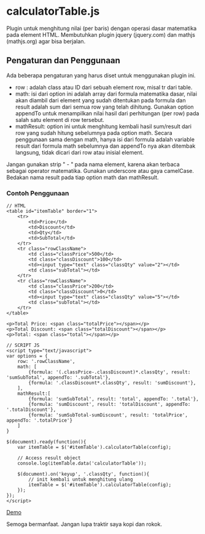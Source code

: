 # calculatorTable.js
Plugin untuk menghitung nilai (per baris) dengan operasi dasar matematika pada element HTML. Membutuhkan plugin jquery (jquery.com) dan mathjs (mathjs.org) agar bisa berjalan.

## Pengaturan dan Penggunaan
Ada beberapa pengaturan yang harus diset untuk menggunakan plugin ini.
* row : adalah class atau ID dari sebuah element row, misal tr dari table.
* math: isi dari option ini adalah array dari formula matematika dasar, nilai akan diambil dari element yang sudah ditentukan pada formula dan result adalah sum dari semua row yang telah dihitung. Gunakan option appendTo untuk menampilkan nilai hasil dari perhitungan (per row) pada salah satu element di row tersebut.  
* mathResult: option ini untuk menghitung kembali hasil sum/result dari row yang sudah hitung sebelumnya pada option math. Secara penggunaan sama dengan math, hanya isi dari formula adalah variable result dari formula math sebelumnya dan appendTo nya akan ditembak langsung, tidak dicari dari row atau inisial element.

Jangan gunakan strip " - " pada nama element, karena akan terbaca sebagai operator matematika. Gunakan underscore atau gaya camelCase. Bedakan nama result pada tiap option math dan mathResult.

### Contoh Penggunaan
```
// HTML
<table id="itemTable" border="1">
    <tr>
        <td>Price</td>
        <td>Discount</td>
        <td>Qty</td>
        <td>SubTotal</td>
    </tr>
    <tr class="rowClassName">
        <td class="classPrice">500</td>
        <td class="classDiscount">100</td>
        <td><input type="text" class="classQty" value="2"></td>
        <td class="subTotal"></td>
    </tr>
    <tr class="rowClassName">
        <td class="classPrice">200</td>
        <td class="classDiscount">0</td>
        <td><input type="text" class="classQty" value="5"></td>
        <td class="subTotal"></td>
    </tr>
</table>

<p>Total Price: <span class="totalPrice"></span></p>
<p>Total Discount: <span class="totalDiscount"></span></p>
<p>Total: <span class="total"></span></p>

// SCRIPT JS
<script type="text/javascript">
var options = {
    row: '.rowClassName',
    math: [
        {formula: '(.classPrice-.classDiscount)*.classQty', result: 'sumSubTotal', appendTo: '.subTotal'},
        {formula: '.classDiscount*.classQty', result: 'sumDiscount'},
    ],
    mathResult:[
        {formula: 'sumSubTotal', result: 'total', appendTo: '.total'},
        {formula: 'sumDiscount', result: 'totalDiscount', appendTo: '.totalDiscount'},
        {formula: 'sumSubTotal-sumDiscount', result: 'totalPrice', appendTo: '.totalPrice'}
    ]
}

$(document).ready(function(){
    var itemTable = $('#itemTable').calculatorTable(config);
    
    // Access result object 
    console.log(itemTable.data('calculatorTable'));
    
    $(document).on('keyup', '.classQty', function(){
        // init kembali untuk menghitung ulang
        itemTable = $('#itemTable').calculatorTable(config);
    });
});
</script>
```
[Demo](https://jsfiddle.net/nqx8hpc9/)

Semoga bermanfaat.
Jangan lupa traktir saya kopi dan rokok.
